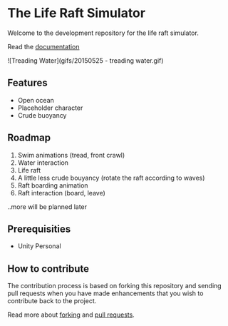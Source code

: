 The Life Raft Simulator
=================================
Welcome to the development repository for the life raft simulator.

Read the [documentation](DOCUMENTATION.md)

![Treading Water](gifs/20150525 - treading water.gif)

Features
---------------------------------
* Open ocean
* Placeholder character
* Crude buoyancy

Roadmap
---------------------------------
1. Swim animations (tread, front crawl)
2. Water interaction
3. Life raft
4. A little less crude bouyancy (rotate the raft according to waves)
5. Raft boarding animation
6. Raft interaction (board, leave)

..more will be planned later

Prerequisities
---------------------------------

* Unity Personal

How to contribute
---------------------------------

The contribution process is based on forking this repository and sending pull requests when you have made enhancements that you wish to contribute back to the project.

Read more about [forking](https://help.github.com/articles/fork-a-repo/) and [pull requests](https://help.github.com/articles/using-pull-requests/).


